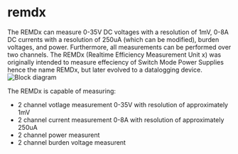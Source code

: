 # remdx
The REMDx can measure 0-35V DC voltages with a resolution of 1mV, 0-8A DC currents with a resolution of 250uA (which can be modified), burden voltages, and power. Furthermore, all measurements can be performed over two channels.
The REMDx (Realtime Efficiency Measurement Unit x) was originally intended to measure effeciency of Switch Mode Power Supplies hence the name REMDx, but later evolved to a datalogging device.
![Block diagram](all-put-together.jpg)

The REMDx is capable of measuring:
- 2 channel votlage measurement 0-35V with resolution of approximately 1mV
- 2 channel current measurement 0-8A  with resolution of approximately 250uA
- 2 channel power measurent
- 2 channel burden voltage measurent


